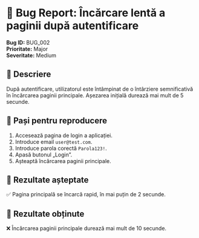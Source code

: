 # 🐞 Bug Report: Încărcare lentă a paginii după autentificare

**Bug ID:** BUG_002  
**Prioritate:** Major  
**Severitate:** Medium  

## 🔹 Descriere  
După autentificare, utilizatorul este întâmpinat de o întârziere semnificativă în încărcarea paginii principale. Așezarea inițială durează mai mult de 5 secunde.  

## 🔹 Pași pentru reproducere  
1. Accesează pagina de login a aplicației.  
2. Introduce email `user@test.com`.  
3. Introduce parola corectă `Parola123!`.  
4. Apasă butonul „Login”.  
5. Așteaptă încărcarea paginii principale.  

## 🔹 Rezultate așteptate  
✅ Pagina principală se încarcă rapid, în mai puțin de 2 secunde.  

## 🔹 Rezultate obținute  
❌ Încărcarea paginii principale durează mai mult de 10 secunde.
